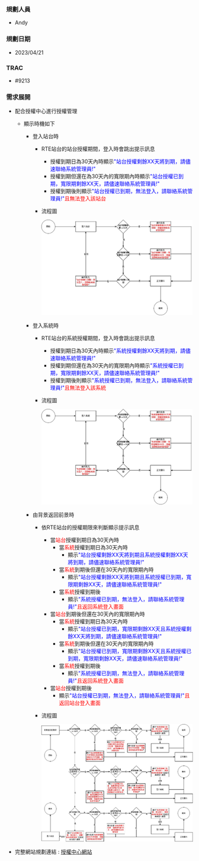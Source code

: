 ### <div id="user">規劃人員</div>
* Andy

### <div id="updatedate">規劃日期</div>
* 2023/04/21

### <div id="trac">TRAC</div>
* #9213

### <div id="requirement">需求展開</div>

  * 配合授權中心進行授權管理
    * 顯示時機如下
      * 登入站台時
        * RTE站台的站台授權期間，登入時會跳出提示訊息
          * 授權到期日為30天內時顯示<span style="color:blue">"站台授權剩餘XX天將到期，請儘速聯絡系統管理員!"</span>
          * 授權到期但還在為30天內的寬限期內時顯示<span style="color:blue">"站台授權已到期，寬限期剩餘XX天，請儘速聯絡系統管理員!"</span>
          * 授權到期後則顯示<span style="color:blue">"站台授權已到期，無法登入，請聯絡系統管理員!"</span><span style="color:red">且無法登入該站台</span>
        * 流程圖

          ![image](../../../MAE/Image/authorization_login_platform.jpg)
        
      * 登入系統時
        * RTE站台的系統授權期間，登入時會跳出提示訊息
          * 授權到期日為30天內時顯示<span style="color:blue">"系統授權剩餘XX天將到期，請儘速聯絡系統管理員!"</span>
          * 授權到期但還在為30天內的寬限期內時顯示<span style="color:blue">"系統授權已到期，寬限期剩餘XX天，請儘速聯絡系統管理員!"</span>
          * 授權到期後則顯示<span style="color:blue">"系統授權已到期，無法登入，請聯絡系統管理員!"</span><span style="color:red">且無法登入該系統</span>
        * 流程圖

          ![image](../../../MAE/Image/authorization_login_system.jpg)
      
      * 由背景返回前景時
        * 依RTE站台的授權期限來判斷顯示提示訊息
          * 當<span style="color:red">站台</span>授權到期日為30天內時
            * 當<span style="color:red">系統</span>授權到期日為30天內時
              * 顯示<span style="color:blue">"站台授權剩餘XX天將到期且系統授權剩餘XX天將到期，請儘速聯絡系統管理員!"</span>
            * 當<span style="color:red">系統</span>到期後但還在30天內的寬限期內時
              * 顯示<span style="color:blue">"站台授權剩餘XX天將到期且系統授權已到期，寬限期剩餘XX天，請儘速聯絡系統管理員!"</span>
            * 當<span style="color:red">系統</span>授權到期後
              * 顯示<span style="color:blue">"系統授權已到期，無法登入，請聯絡系統管理員!"</span><span style="color:red">且返回系統登入畫面</span>
          * 當<span style="color:red">站台</span>到期後但還在30天內的寬限期內時
            * 當<span style="color:red">系統</span>授權到期日為30天內時
              * 顯示<span style="color:blue">"站台授權已到期，寬限期剩餘XX天且系統授權剩餘XX天將到期，請儘速聯絡系統管理員!"</span>
            * 當<span style="color:red">系統</span>到期後但還在30天內的寬限期內時
              * 顯示<span style="color:blue">"站台授權已到期，寬限期剩餘XX天且系統授權已到期，寬限期剩餘XX天，請儘速聯絡系統管理員!"</span>
            * 當<span style="color:red">系統</span>授權到期後
              * 顯示<span style="color:blue">"系統授權已到期，無法登入，請聯絡系統管理員!"</span><span style="color:red">且返回系統登入畫面</span>
          * 當<span style="color:red">站台</span>授權到期後
              * 顯示<span style="color:blue">"站台授權已到期，無法登入，請聯絡系統管理員!"</span><span style="color:red">且返回站台登入畫面</span>
        * 流程圖

          ![image](../../../MAE/Image/authorization_background_to_foreground.jpg)
          
    
  * 完整網站規劃連結 : [授權中心網站](../../../LICENSE/README.md)
      
<!--* #### 參考畫面

   ![image](../../../MAE/Image/server_info_qrcode.png)-->


<!-- 超連結 -->